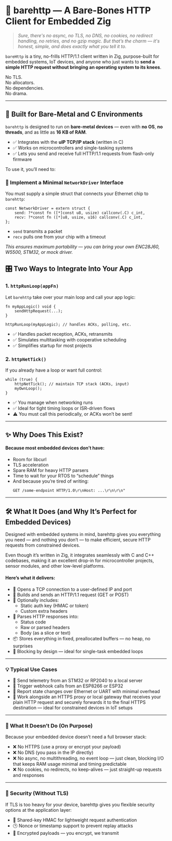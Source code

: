 # 🦴 barehttp — A Bare-Bones HTTP Client for Embedded Zig

> _Sure, there's no async, no TLS, no DNS, no cookies, no redirect handling, no retries, and no gzip magic. But that’s the charm — it's honest, simple, and does exactly what you tell it to._

`bareHttp` is a tiny, no-frills HTTP/1.1 client written in Zig, purpose-built for embedded systems, IoT devices, and anyone who just wants to **send a simple HTTP request without bringing an operating system to its knees**.

No TLS.  
No allocators.  
No dependencies.  
No drama.

---

## 🚀 Built for Bare-Metal and C Environments

`barehttp` is designed to run on **bare-metal devices** — even with **no OS**, **no threads**, and as little as **16 KB of RAM**.

- ✅ Integrates with the **uIP TCP/IP stack** (written in C)
- ✅ Works on microcontrollers and single-tasking systems
- ✅ Lets you send and receive full HTTP/1.1 requests from flash-only firmware

To use it, you’ll need to:

### 🧱 Implement a Minimal `NetworkDriver` Interface

You must supply a simple struct that connects your Ethernet chip to `barehttp`:

```zig
const NetworkDriver = extern struct {
    send: ?*const fn ([*]const u8, usize) callconv(.C) c_int,
    recv: ?*const fn ([*]u8, usize, u16) callconv(.C) c_int,
};
```
- `send` transmits a packet
- `recv` pulls one from your chip with a timeout

*This ensures maximum portability — you can bring your own ENC28J60, W5500, STM32, or mock driver.*

## 🎛 Two Ways to Integrate Into Your App

### 1. `httpRunLoop(appFn)`
Let `barehttp` take over your main loop and call your app logic:

```zig
fn myAppLogic() void {
    sendHttpRequest(...);
}

httpRunLoop(myAppLogic); // handles ACKs, polling, etc.
```

- ✅ Handles packet reception, ACKs, retransmits
- ✅ Simulates multitasking with cooperative scheduling
- ✅ Simplifies startup for most projects

### 2. `httpNetTick()`
If you already have a loop or want full control:

```zig
while (true) {
    httpNetTick(); // maintain TCP stack (ACKs, input)
    myOwnLoop();
}
```

- ✅ You manage when networking runs
- ✅ Ideal for tight timing loops or ISR-driven flows
- ⚠️ You must call this periodically, or ACKs won’t be sent!

---

## ✨ Why Does This Exist?
#### Because most embedded devices don’t have:
- Room for libcurl
- TLS acceleration
- Spare RAM for heavy HTTP parsers
- Time to wait for your RTOS to “schedule” things
- And because you’re tired of writing:
  ```
  GET /some-endpoint HTTP/1.0\r\nHost: ...\r\n\r\n"
  ```
---

## 🛠 What It Does (and Why It’s Perfect for Embedded Devices)
Designed with embedded systems in mind, barehttp gives you everything you need — and nothing you don’t — to make efficient, secure HTTP requests from constrained devices.

Even though it’s written in Zig, it integrates seamlessly with C and C++ codebases, making it an excellent drop-in for microcontroller projects, sensor modules, and other low-level platforms.

#### Here’s what it delivers:

- 🔌 Opens a TCP connection to a user-defined IP and port
- 📝 Builds and sends an HTTP/1.1 request (GET or POST)
- 🧾 Optionally includes:
  - Static auth key (HMAC or token)
  - Custom extra headers
- 🧯 Parses HTTP responses into:
  - Status code
  - Raw or parsed headers
  - Body (as a slice or text)
- 📦 Stores everything in fixed, preallocated buffers — no heap, no surprises
- 🧃 Blocking by design — ideal for single-task embedded loops

---

### 💡 Typical Use Cases

- 📡 Send telemetry from an STM32 or RP2040 to a local server
- 📣 Trigger webhook calls from an ESP8266 or ESP32
- 🧠 Report state changes over Ethernet or UART with minimal overhead
- 🔐 Work alongside an HTTPS proxy or local gateway that receives your plain HTTP request and securely forwards it to the final HTTPS destination — ideal for constrained devices in IoT setups

--- 

### 🚫 What It Doesn’t Do (On Purpose)
Because your embedded device doesn’t need a full browser stack:
- ❌ No HTTPS (use a proxy or encrypt your payload)
- ❌ No DNS (you pass in the IP directly)
- ❌ No async, no multithreading, no event loop — just clean, blocking I/O that keeps RAM usage minimal and timing predictable
- ❌ No cookies, no redirects, no keep-alives — just straight-up requests and responses

---

### 🔐 Security (Without TLS)
If TLS is too heavy for your device, barehttp gives you flexible security options at the application layer:

- 🔑 Shared-key HMAC for lightweight request authentication
- 🕒 Nonce or timestamp support to prevent replay attacks
- 🧊 Encrypted payloads — you encrypt, we transmit





